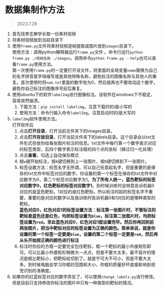 # 数据集制作方法
> 2023.7.28

1. 首先找李志翀学长取一份素材视频
2. 将素材视频放到当前目录下
3. 使用`frame.py`文件将素材视频逐帧提取成图片放到`images`目录下。  
使用方法：调用python解释器运行`frame.py`文件 。命令行运行`python frame.py ./视频名称 ./images`。调用命令`python frame.py --help`也可以查看`frame.py`使用方法。  
第一次使用`frame.py`时一定要打开该文件，将里面的全局变量`name`替换为自己的名字拼音首字母缩写或是其他特殊名称，避免标注的图像名称与其他人的重复。首次使用时将`num.txt`里面的数字改为0，然后就再也不要改动这个数字，避免你自己标注的图像序号前后重复。
4. 使用ubuntu下的软件`labelImg`进行图像标注。该软件在windows下不稳定，容易突然崩溃。
    1. 下载方法：`pip install labelimg`。注意下载时的i是小写的
    2. 使用方法：命令行输入命令`labelImg`。注意启动时的i是大写的
5. `labelImg`软件使用方法。  
打开软件后
    1. 点击**打开目录**，打开当前文件夹下的images目录。
    2. 点击**打开存放目录**，打开当前文件夹下的labels目录。这个目录会以txt文件形式存放你给每张图片标注的信息。txt文件中每行第一个数字表示对应的标签类型，后四个数字表示标注框的四个点的坐标（做过归一化处理）
    3. 点击**查看**，勾选上自动保存模式
    4. 按`w`键开始标注，按`A`键切换到上一张图片，按`D`键切换到下一张图片。
    5. 标签设置方法：标签名字无所谓，可以自己任意起名字，但是重要的是保存的txt文件中标签对应的数字。你设置的第一个标签在保存的txt文件中对应数字为0，第二个标签对应数字为1。**为了所有人统一，蓝色靶标的标签对应数字0，红色靶标的标签对应数字1**。到时候训练时会特意告诉机器0对应的是蓝色靶标，1对应的是红色靶标。所以标注时起的标签名字不重要，重要的是对应的数字以及我训练时告诉机器0和1对应的是哪种类型的靶标。  
    **蓝色对应0，红色对应1的标签设置方法：标注第一张图片时，不管标注的靶标是蓝色还是红色，均把标签设置为`blue`，标注第二张图片时，均把标签设置为`red`。至此蓝色对应0，红色对应1就设置完毕。然后你再回到前两张图片，把当中靶标对应的标签设置为正确的颜色。简单来说，就是你设置的第一个标签一定要是`blue`，设置的第二个标签一定要是`red`，然后再从头开始按正确的颜色进行标注**
    6. 标注时你拉的方框一定要完全包住靶标，框一个靶标的最小外接矩形即可。可以比最小外接矩形稍微大一点点，但是不要大太多，最不容许的情况是框比靶标小，把靶标给切到了。就是宁可大不可小，但是不要大太多。到时候电脑会学习你框的范围和大小，你框的质量好坏直接影响到视觉识别的准确度。
6. 如果你的红蓝标签对应的数字弄反了，可以使用`change_labels.py`进行修改。但是目前只支持修改你标注的图片中只有一种类型的靶标的情况。
